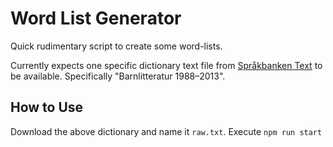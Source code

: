 # Word List Generator

Quick rudimentary script to create some word-lists.

Currently expects one specific dictionary text file from [Språkbanken Text](https://spraakbanken.gu.se/verktyg/korp/korpusstatistik) to be available. Specifically "Barnlitteratur 1988–2013".

## How to Use

Download the above dictionary and name it `raw.txt`. Execute `npm run start`